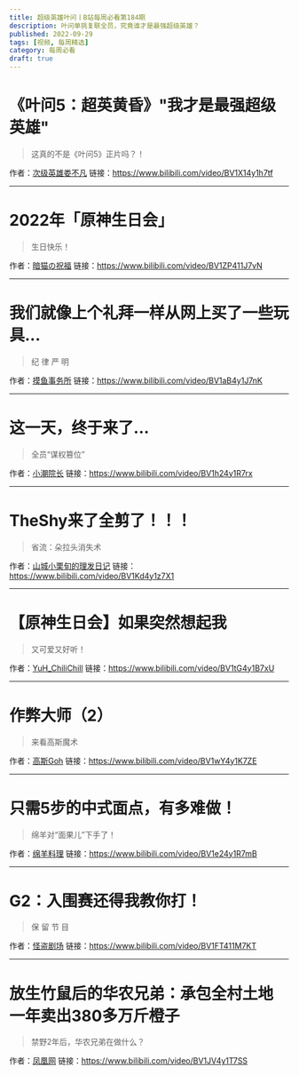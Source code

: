 ```yaml
---
title: 超级英雄叶问丨B站每周必看第184期
description: 叶问单挑复联全员，究竟谁才是最强超级英雄？
published: 2022-09-29
tags: [视频, 每周精选]
category: 每周必看
draft: true
---
```


# 《叶问5：超英黄昏》"我才是最强超级英雄"
> 这真的不是《叶问5》正片吗？！

作者：[次级英雄娄不凡](https://space.bilibili.com/77557766)
链接：https://www.bilibili.com/video/BV1X14y1h7tf

---

# 2022年「原神生日会」
> 生日快乐！

作者：[暗猫の祝福](https://space.bilibili.com/888465)
链接：https://www.bilibili.com/video/BV1ZP411J7vN

---

# 我们就像上个礼拜一样从网上买了一些玩具...
> 纪 律 严 明

作者：[摸鱼事务所](https://space.bilibili.com/327757321)
链接：https://www.bilibili.com/video/BV1aB4y1J7nK

---

# 这一天，终于来了…
> 全员“谋权篡位”

作者：[小潮院长](https://space.bilibili.com/5970160)
链接：https://www.bilibili.com/video/BV1h24y1R7rx

---

# TheShy来了全剪了！！！
> 省流：朵拉头消失术

作者：[山城小栗旬的理发日记](https://space.bilibili.com/1869712375)
链接：https://www.bilibili.com/video/BV1Kd4y1z7X1

---

# 【原神生日会】如果突然想起我
> 又可爱又好听！

作者：[YuH_ChiliChill](https://space.bilibili.com/90942983)
链接：https://www.bilibili.com/video/BV1tG4y1B7xU

---

# 作弊大师（2）
> 来看高斯魔术

作者：[高斯Goh](https://space.bilibili.com/3913194)
链接：https://www.bilibili.com/video/BV1wY4y1K7ZE

---

# 只需5步的中式面点，有多难做！
> 绵羊对“面果儿”下手了！

作者：[绵羊料理](https://space.bilibili.com/18202105)
链接：https://www.bilibili.com/video/BV1e24y1R7mB

---

# G2：入围赛还得我教你打！
> 保 留 节 目

作者：[怪盗剧场](https://space.bilibili.com/10901294)
链接：https://www.bilibili.com/video/BV1FT411M7KT

---

# 放生竹鼠后的华农兄弟：承包全村土地 一年卖出380多万斤橙子
> 禁野2年后，华农兄弟在做什么？

作者：[凤凰网](https://space.bilibili.com/526235992)
链接：https://www.bilibili.com/video/BV1JV4y1T7SS

